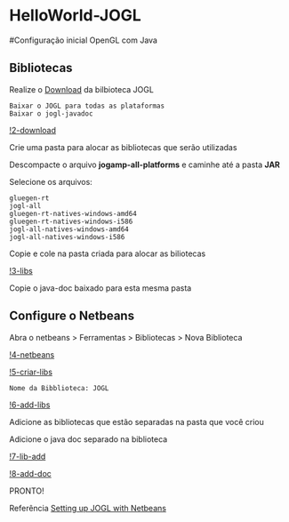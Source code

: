 # HelloWorld-JOGL

#Configuração inicial OpenGL com Java

## Bibliotecas
Realize o [Download](
http://jogamp.org/deployment/jogamp-current/archive/) da bilbioteca JOGL

````
Baixar o JOGL para todas as plataformas
Baixar o jogl-javadoc
````

[!2-download](https://github.com/FelipeNasci/HelloWorld-JOGL/blob/master/images/2-download.PNG?raw=true)

Crie uma pasta para alocar as bibliotecas que serão utilizadas

Descompacte o arquivo **jogamp-all-platforms** e caminhe até a pasta **JAR**

Selecione os arquivos:  

````
gluegen-rt
jogl-all
gluegen-rt-natives-windows-amd64
gluegen-rt-natives-windows-i586
jogl-all-natives-windows-amd64
jogl-all-natives-windows-i586
````

Copie e cole na pasta criada para alocar as biliotecas

[!3-libs](https://github.com/FelipeNasci/HelloWorld-JOGL/blob/master/images/3-llibs.PNG?raw=true)

Copie o java-doc baixado para esta mesma pasta

## Configure o Netbeans

Abra o netbeans > Ferramentas > Bibliotecas > Nova Biblioteca

[!4-netbeans](https://github.com/FelipeNasci/HelloWorld-JOGL/blob/master/images/4-netbeans.png?raw=true)

[!5-criar-libs](https://github.com/FelipeNasci/HelloWorld-JOGL/blob/master/images/5-criar-libs.PNG?raw=true)

````
Nome da Bibblioteca: JOGL
````

[!6-add-libs](https://github.com/FelipeNasci/HelloWorld-JOGL/blob/master/images/6-add-libs.png?raw=true)

Adicione as bibliotecas que estão separadas na pasta que você criou

Adicione o java doc separado na biblioteca

[!7-lib-add](https://github.com/FelipeNasci/HelloWorld-JOGL/blob/master/images/7-lib-add.PNG?raw=true)

[!8-add-doc](https://github.com/FelipeNasci/HelloWorld-JOGL/blob/master/images/8-add-doc.PNG?raw=true)

PRONTO!

Referência
[Setting up JOGL with Netbeans](https://www.youtube.com/watch?v=eQbgJQozAEc)
